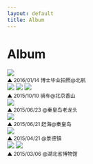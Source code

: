 ```yaml
---
layout: default
title: Album
---
```


# Album

<div class="figure">
  <img src="{{ site.baseurl }}/img/album/boshibiye.jpg">
</div>
<small>▲ 2016/01/14 博士毕业拍照@北航</small>

<div class="figure">
  <img src="{{ site.baseurl }}/img/album/xiangshan-1.jpg"> 
  <img src="{{ site.baseurl }}/img/album/xiangshan-2.jpg">
  <img src="{{ site.baseurl }}/img/album/xiangshan-3.jpg">  
</div>
<small>▲ 2015/10/10 骑车@北京香山</small>

<div class="figure">
  <img src="{{ site.baseurl }}/img/album/qinhuangdao-2.jpg">  
</div>
<small>▲ 2015/06/23 @秦皇岛老龙头</small>

<div class="figure">
  <img src="{{ site.baseurl }}/img/album/qinhuangdao-1.jpg">  
</div>
<small>▲ 2015/06/21 赶海@秦皇岛</small>

<div class="figure">
  <img src="{{ site.baseurl }}/img/album/jingdezhen.jpg">  
</div>
<small>▲ 2015/04/21 @景德镇</small>

<div class="figure">
  <img src="{{ site.baseurl }}/img/album/hubeibowuguan-1.jpg">
  <img src="{{ site.baseurl }}/img/album/hubeibowuguan-2.jpg">  
</div>
<small>▲ 2015/03/06 @湖北省博物馆</small>